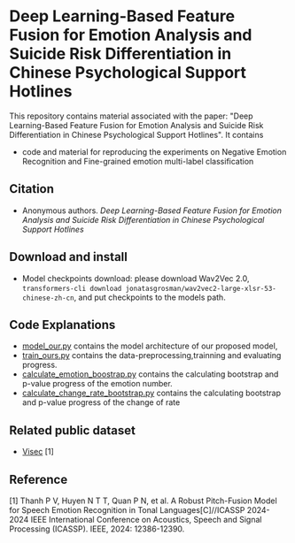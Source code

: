 # Deep Learning-Based Feature Fusion for Emotion Analysis and Suicide Risk Differentiation in Chinese Psychological Support Hotlines

This repository contains material associated with the paper: "Deep Learning-Based Feature Fusion for Emotion Analysis and Suicide Risk Differentiation in Chinese Psychological Support Hotlines". 
It contains
- code and material for reproducing the experiments on Negative Emotion Recognition and Fine-grained emotion multi-label classification
## Citation
- Anonymous authors. *Deep Learning-Based Feature Fusion for Emotion Analysis and Suicide Risk Differentiation in Chinese Psychological Support Hotlines*
## Download and install
- Model checkpoints download: please download Wav2Vec 2.0, `transformers-cli download jonatasgrosman/wav2vec2-large-xlsr-53-chinese-zh-cn`, and put checkpoints to the models path.

## Code Explanations
- [model_our.py](https://github.com/Sco-field/Speechemotionrecognition/blob/main/model_our.py) contains the model architecture of our proposed model,
- [train_ours.py](https://github.com/Sco-field/Speechemotionrecognition/blob/main/train_ours.py) contains the data-preprocessing,trainning and evaluating progress.
- [calculate_emotion_boostrap.py](https://github.com/Sco-field/Speechemotionrecognition/blob/main/calculate_emotion_bootstrap.py) contains the calculating bootstrap and p-value progress of the emotion number.
- [calculate_change_rate_bootstrap.py](https://github.com/Sco-field/Speechemotionrecognition/blob/main/calculate_change_rate_bootstrap.py) contains the calculating bootstrap and p-value progress of the change of rate

## Related public dataset
- [Visec](https://drive.google.com/file/d/1wAK6XcQBZgusyB8sDxlmuC3GhWbNUqCM/view?usp=sharing) [1]

## Reference
[1] Thanh P V, Huyen N T T, Quan P N, et al. A Robust Pitch-Fusion Model for Speech Emotion Recognition in Tonal Languages[C]//ICASSP 2024-2024 IEEE International Conference on Acoustics, Speech and Signal Processing (ICASSP). IEEE, 2024: 12386-12390.


